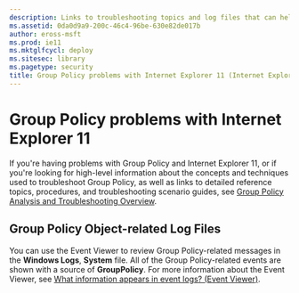 ```yaml
---
description: Links to troubleshooting topics and log files that can help address Group Policy problems with Internet Explorer 11.
ms.assetid: 0da0d9a9-200c-46c4-96be-630e82de017b
author: eross-msft
ms.prod: ie11
ms.mktglfcycl: deploy
ms.sitesec: library
ms.pagetype: security
title: Group Policy problems with Internet Explorer 11 (Internet Explorer 11 for IT Pros)
---
```


# Group Policy problems with Internet Explorer 11
If you're having problems with Group Policy and Internet Explorer 11, or if you're looking for high-level information about the concepts and techniques used to troubleshoot Group Policy, as well as links to detailed reference topics, procedures, and troubleshooting scenario guides, see [Group Policy Analysis and Troubleshooting Overview](http://go.microsoft.com/fwlink/p/?LinkId=279872).

## Group Policy Object-related Log Files
You can use the Event Viewer to review Group Policy-related messages in the **Windows Logs**, **System** file. All of the Group Policy-related events are shown with a source of **GroupPolicy**. For more information about the Event Viewer, see [What information appears in event logs? (Event Viewer)](http://go.microsoft.com/fwlink/p/?LinkId=294917).

 

 



